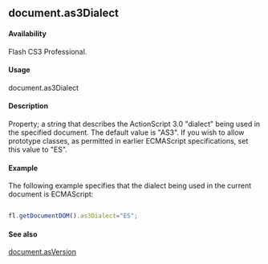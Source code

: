 ## document.as3Dialect

#### Availability

Flash CS3 Professional.

#### Usage

document.as3Dialect

#### Description

Property; a string that describes the ActionScript 3.0 "dialect" being used in the specified document. The default value is "AS3". If you wish to allow prototype classes, as permitted in earlier ECMAScript specifications, set this value to "ES".

#### Example


The following example specifies that the dialect being used in the current document is ECMAScript:

```javascript

fl.getDocumentDOM().as3Dialect="ES";

```
#### See also

[document.asVersion](../Document_object/docume21.md)
